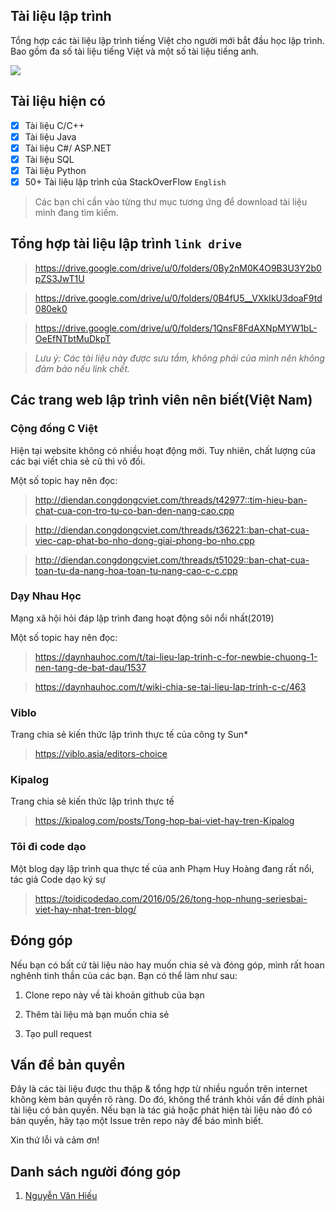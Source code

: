 ## Tài liệu lập trình

Tổng hợp các tài liệu lập trình tiếng Việt cho người mới bắt đầu học lập trình. Bao gồm đa số tài liệu tiếng Việt và một số tài liệu tiếng anh.

![](https://nguyenvanhieu.vn/wp-content/uploads/2018/11/hoc-lap-trinh-cho-nguoi-moi-bat-dau.jpg)

## Tài liệu hiện có

- [x] Tài liệu C/C++
- [x] Tài liệu Java
- [x] Tài liệu C#/ ASP.NET
- [x] Tài liệu SQL
- [x] Tài liệu Python
- [x] 50+ Tài liệu lập trình của StackOverFlow `English`

> Các bạn chỉ cần vào từng thư mục tương ứng để download tài liệu mình đang tìm kiếm.

## Tổng hợp tài liệu lập trình `link drive`

> https://drive.google.com/drive/u/0/folders/0By2nM0K4O9B3U3Y2b0pZS3JwT1U

> https://drive.google.com/drive/u/0/folders/0B4fU5__VXkIkU3doaF9td080ek0

> https://drive.google.com/drive/u/0/folders/1QnsF8FdAXNpMYW1bL-OeEfNTbtMuDkpT

> *Lưu ý: Các tài liệu này được sưu tầm, không phải của mình nên không đảm bảo nếu link chết.*

## Các trang web lập trình viên nên biết(Việt Nam)

### Cộng đồng C Việt
Hiện tại website không có nhiều hoạt động mới. Tuy nhiên, chất lượng của các bại viết chia sẻ cũ thì vô đối.

Một số topic hay nên đọc:
> http://diendan.congdongcviet.com/threads/t42977::tim-hieu-ban-chat-cua-con-tro-tu-co-ban-den-nang-cao.cpp

> http://diendan.congdongcviet.com/threads/t36221::ban-chat-cua-viec-cap-phat-bo-nho-dong-giai-phong-bo-nho.cpp

> http://diendan.congdongcviet.com/threads/t51029::ban-chat-cua-toan-tu-da-nang-hoa-toan-tu-nang-cao-c-c.cpp

### Dạy Nhau Học
Mạng xã hội hỏi đáp lập trình đang hoạt động sôi nổi nhất(2019)

Một số topic hay nên đọc:

> https://daynhauhoc.com/t/tai-lieu-lap-trinh-c-for-newbie-chuong-1-nen-tang-de-bat-dau/1537

> https://daynhauhoc.com/t/wiki-chia-se-tai-lieu-lap-trinh-c-c/463

### Viblo
Trang chia sẻ kiến thức lập trình thực tế của công ty Sun*

> https://viblo.asia/editors-choice

### Kipalog
Trang chia sẻ kiến thức lập trình thực tế
> https://kipalog.com/posts/Tong-hop-bai-viet-hay-tren-Kipalog

### Tôi đi code dạo
Một blog dạy lập trình qua thực tế của anh Phạm Huy Hoàng đang rất nổi, tác giả Code dạo ký sự

> https://toidicodedao.com/2016/05/26/tong-hop-nhung-seriesbai-viet-hay-nhat-tren-blog/

## Đóng góp

Nếu bạn có bất cứ tài liệu nào hay muốn chia sẻ và đóng góp, mình rất hoan nghênh tinh thần của các bạn. Bạn có thể làm như sau:

1. Clone repo này về tài khoản github của bạn

2. Thêm tài liệu mà bạn muốn chia sẻ

3. Tạo pull request

## Vấn đề bản quyền

Đây là các tài liệu được thu thập & tổng hợp từ nhiều nguồn trên internet không kèm bản quyền rõ ràng. Do đó, không thể tránh khỏi vấn đề dính phải tài liệu có bản quyền. Nếu bạn là tác giả hoặc phát hiện tài liệu nào đó có bản quyền, hãy tạo một Issue trên repo này để báo mình biết.

Xin thứ lỗi và cảm ơn!

## Danh sách người đóng góp

1. [Nguyễn Văn Hiếu](https://nguyenvanhieu.vn)


